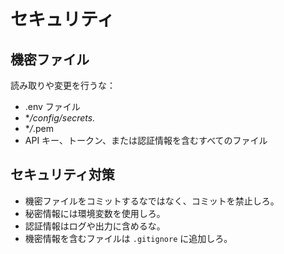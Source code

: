 # セキュリティ

## 機密ファイル

読み取りや変更を行うな：

- .env ファイル
- \*_/config/secrets._
- \*_/_.pem
- API キー、トークン、または認証情報を含むすべてのファイル

## セキュリティ対策

- 機密ファイルをコミットするなではなく、コミットを禁止しろ。
- 秘密情報には環境変数を使用しろ。
- 認証情報はログや出力に含めるな。
- 機密情報を含むファイルは `.gitignore` に追加しろ。
